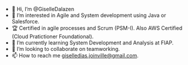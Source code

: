- 👋 Hi, I’m @GiselleDalazen
- 👀 I’m interested in Agile and System development using Java or Salesforce.
- 🏆 Certified in agile processes and Scrum (PSM-I). Also AWS Certified (Cloud Pratictioner Foundational).
- 🌱 I’m currently learning System Development and Analysis at FIAP.
- 💞️ I’m looking to collaborate on teamworking.
- 📫 How to reach me giselledias.joinville@gmail.com.

<!---
GiselleDalazen/GiselleDalazen is a ✨ special ✨ repository because its `README.md` (this file) appears on your GitHub profile.
You can click the Preview link to take a look at your changes.
--->
